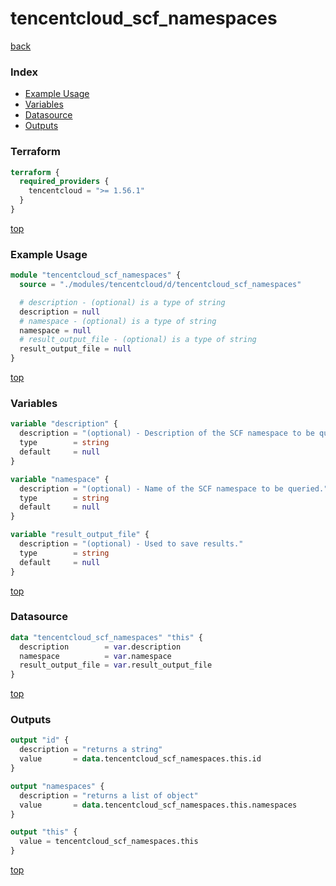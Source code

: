 # tencentcloud_scf_namespaces

[back](../tencentcloud.md)

### Index

- [Example Usage](#example-usage)
- [Variables](#variables)
- [Datasource](#datasource)
- [Outputs](#outputs)

### Terraform

```terraform
terraform {
  required_providers {
    tencentcloud = ">= 1.56.1"
  }
}
```

[top](#index)

### Example Usage

```terraform
module "tencentcloud_scf_namespaces" {
  source = "./modules/tencentcloud/d/tencentcloud_scf_namespaces"

  # description - (optional) is a type of string
  description = null
  # namespace - (optional) is a type of string
  namespace = null
  # result_output_file - (optional) is a type of string
  result_output_file = null
}
```

[top](#index)

### Variables

```terraform
variable "description" {
  description = "(optional) - Description of the SCF namespace to be queried."
  type        = string
  default     = null
}

variable "namespace" {
  description = "(optional) - Name of the SCF namespace to be queried."
  type        = string
  default     = null
}

variable "result_output_file" {
  description = "(optional) - Used to save results."
  type        = string
  default     = null
}
```

[top](#index)

### Datasource

```terraform
data "tencentcloud_scf_namespaces" "this" {
  description        = var.description
  namespace          = var.namespace
  result_output_file = var.result_output_file
}
```

[top](#index)

### Outputs

```terraform
output "id" {
  description = "returns a string"
  value       = data.tencentcloud_scf_namespaces.this.id
}

output "namespaces" {
  description = "returns a list of object"
  value       = data.tencentcloud_scf_namespaces.this.namespaces
}

output "this" {
  value = tencentcloud_scf_namespaces.this
}
```

[top](#index)